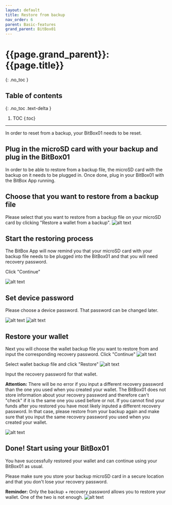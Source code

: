 ```yaml
---
layout: default
title: Restore from backup
nav_order: 6
parent: Basic-features
grand_parent: BitBox01
---
```


# {{page.grand_parent}}: {{page.title}}
{: .no_toc }

## Table of contents
{: .no_toc .text-delta }

1. TOC
{:toc}
---

In order to reset from a backup, your BitBox01 needs to be reset.

## Plug in the microSD card with your backup and plug in the BitBox01
In order to be able to restore from a backup file, the microSD card with the backup on it needs to be plugged in. Once done, plug in your BitBox01 with the BitBox App running.


## Choose that you want to restore from a backup file
Please select that you want to restore from a backup file on your microSD card by clicking "Restore a wallet from a backup".
![alt text]({{site.baseurl}}/assets/images/BitBox01_setup/bb01_setup1.png )

## Start the restoring process
The BitBox App will now remind you that your microSD card with your backup file needs to be plugged into the BitBox01 and that you will need recovery password.

Click "Continue"

![alt text]({{site.baseurl}}/assets/images/BitBox01_restore/bb01_restore1.png )

## Set device password
Please choose a device password. That password can be changed later.

![alt text]({{site.baseurl}}/assets/images/BitBox01_restore/bb01_restore2.png )
![alt text]({{site.baseurl}}/assets/images/BitBox01_restore/bb01_restore3.png )

## Restore your wallet
Next you will choose the wallet backup file you want to restore from and input the corresponding recovery password.
Click "Continue"
![alt text]({{site.baseurl}}/assets/images/BitBox01_restore/bb01_restore4.png )

Select wallet backup file and click "Restore"
![alt text]({{site.baseurl}}/assets/images/BitBox01_restore/bb01_restore5.png )

Input the recovery password for that wallet.

**Attention:** There will be no error if you input a different recovery password than the one you used when you created your wallet. The BitBox01 does not store information about your recovery password and therefore can't "check" if it is the same one you used before or not.
If you cannot find your funds after you restored you have most likely inputed a different recovery password. In that case, please restore from your backup again and make sure that you input the same recovery password you used when you created your wallet.

![alt text]({{site.baseurl}}/assets/images/BitBox01_restore/bb01_restore7.png )


## Done! Start using your BitBox01
You have successfully restored your wallet and can continue using your BitBox01 as usual.

Please make sure you store your backup microSD card in a secure location and that you don't lose your recovery password.

**Reminder:** Only the backup + recovery password allows you to restore your wallet. One of the two is not enough.
![alt text]({{site.baseurl}}/assets/images/BitBox01_restore/bb01_restore8.png )
